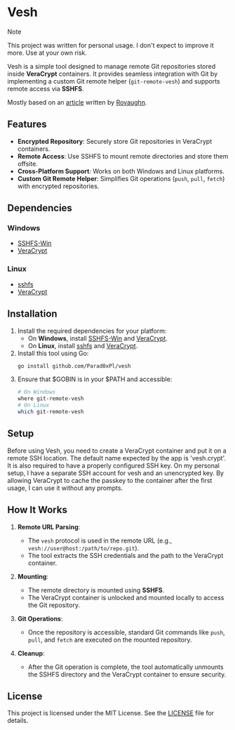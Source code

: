# Vesh
> [!NOTE]
> This project was written for personal usage. I don't expect to improve it more. Use at your own risk.

Vesh is a simple tool designed to manage remote Git repositories stored inside **VeraCrypt** containers. It provides seamless integration with Git by implementing a custom Git remote helper (`git-remote-vesh`) and supports remote access via **SSHFS**.

Mostly based on an [article](https://rovaughn.github.io/2015-2-9.html) written by [Rovaughn](https://rovaughn.github.io/self.html).

## Features
- **Encrypted Repository**: Securely store Git repositories in VeraCrypt containers.
- **Remote Access**: Use SSHFS to mount remote directories and store them offsite.
- **Cross-Platform Support**: Works on both Windows and Linux platforms.
- **Custom Git Remote Helper**: Simplifies Git operations (`push`, `pull`, `fetch`) with encrypted repositories.

## Dependencies
### Windows
- [SSHFS-Win](https://github.com/winfsp/sshfs-win)
- [VeraCrypt](https://www.veracrypt.fr/en/Home.html)

### Linux
- [sshfs](https://github.com/libfuse/sshfs)
- [VeraCrypt](https://www.veracrypt.fr/en/Home.html)

## Installation
1. Install the required dependencies for your platform:
   - On **Windows**, install [SSHFS-Win](https://github.com/winfsp/sshfs-win) and [VeraCrypt](https://www.veracrypt.fr/en/Home.html).
   - On **Linux**, install [sshfs](https://github.com/libfuse/sshfs) and [VeraCrypt](https://www.veracrypt.fr/en/Home.html).
2. Install this tool using Go:
   ```bash
   go install github.com/Parad0xPl/vesh
   ```
3. Ensure that $GOBIN is in your $PATH and accessible:
   ```bash
   # On Windows
   where git-remote-vesh
   # On Linux
   which git-remote-vesh
   ```

## Setup

Before using Vesh, you need to create a VeraCrypt container and put it on a remote SSH location. The default name expected
by the app is 'vesh.crypt'. It is also required to have a properly configured SSH key. On my personal setup, I have a separate
SSH account for vesh and an unencrypted key. By allowing VeraCrypt to cache the passkey to the container after the first usage, I
can use it without any prompts.

## How It Works
1. **Remote URL Parsing**:
   - The `vesh` protocol is used in the remote URL (e.g., `vesh://user@host:/path/to/repo.git`).
   - The tool extracts the SSH credentials and the path to the VeraCrypt container.

2. **Mounting**:
   - The remote directory is mounted using **SSHFS**.
   - The VeraCrypt container is unlocked and mounted locally to access the Git repository.

3. **Git Operations**:
   - Once the repository is accessible, standard Git commands like `push`, `pull`, and `fetch` are executed on the mounted repository.

4. **Cleanup**:
   - After the Git operation is complete, the tool automatically unmounts the SSHFS directory and the VeraCrypt container to ensure security.

## License
This project is licensed under the MIT License. See the [LICENSE](LICENSE) file for details.

